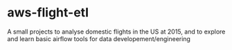 # aws-flight-etl
A small projects to analyse domestic flights in the US at 2015, and to explore and learn basic airflow tools for data developement/engineering
